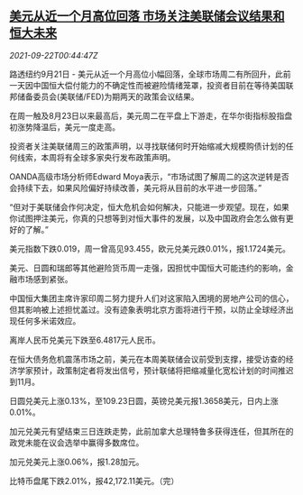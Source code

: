 <!--1632272462000-->
[美元从近一个月高位回落 市场关注美联储会议结果和恒大未来](https://cn.reuters.com/article/forex-close-0921-tues-idCNKBS2GI01W)
------

<div><i>2021-09-22T00:44:47Z</i></div><p>路透纽约9月21日 - 美元从近一个月高位小幅回落，全球市场周二有所回升，此前一天因中国恒大偿付能力的不确定性而被避险情绪笼罩，投资者目前在等待美国联邦储备委员会(美联储/FED)为期两天的政策会议结果。</p><p>在周一触及8月23日以来最高后，美元周二在平盘上下游走，在华尔街指标股指盘初涨势降温后，美元一度走高。</p><p>投资者关注美联储周三的政策声明，以寻找联储何时开始缩减大规模购债计划的任何线索，本周将有全球多家央行发布政策声明。</p><p>OANDA高级市场分析师Edward Moya表示，“市场试图了解周二的这次逆转是否会持续下去，如果风险偏好持续改善，美元将从目前的水平进一步回落。”</p><p>“但对于美联储会作何决定，恒大危机会如何解决，只能进一步观望。现在，如果你试图押注美元，你真的只想等到对恒大事件的发展，以及中国政府会怎么做有更好的了解。”</p><p>美元指数下跌0.019，周一曾高见93.455，欧元兑美元跌0.01%，报1.1724美元。</p><p>美元、日圆和瑞郎等其他避险货币周一走强，因担忧中国恒大可能违约的影响，金融市场感到紧张。</p><p>中国恒大集团主席许家印周二努力提升人们对这家陷入困境的房地产公司的信心，但其影响被上述担忧盖过。没有迹象表明北京方面将进行干预，以防止全球经济出现任何多米诺效应。</p><p>离岸人民币兑美元下跌至6.4817元人民币。</p><p>在恒大债务危机震荡市场之前，美元在本周美联储会议前受到支撑，接受访查的经济学家预计，政策制定者将发出信号，预计联储将把缩减量化宽松计划的时间推迟到11月。</p><p>日圆兑美元上涨0.13%，至109.23日圆，英镑兑美元报1.3658美元，日内上涨0.01%。</p><p>加元兑美元有望结束三日连跌走势，此前加拿大总理特鲁多获得连任，但其所在的政党未能在议会选举中赢得多数席位。</p><p>加元兑美元上涨0.06%，报1.28加元。</p><p>比特币盘尾下跌2.01%，报42,172.11美元。（完）</p>
